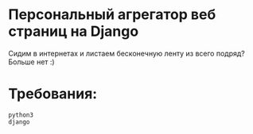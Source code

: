 # Персональный агрегатор веб страниц на Django


Сидим в интернетах и листаем бесконечную ленту из всего подряд? Больше нет :)

# Требования:	
	python3
	django

